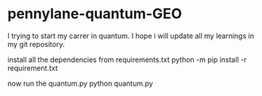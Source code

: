 # pennylane-quantum-GEO
I trying to start my carrer in quantum. I hope i will update all my learnings in my git repository.

install all the dependencies from requirements.txt
python -m pip install -r requirement.txt

now run the quantum.py
python quantum.py
